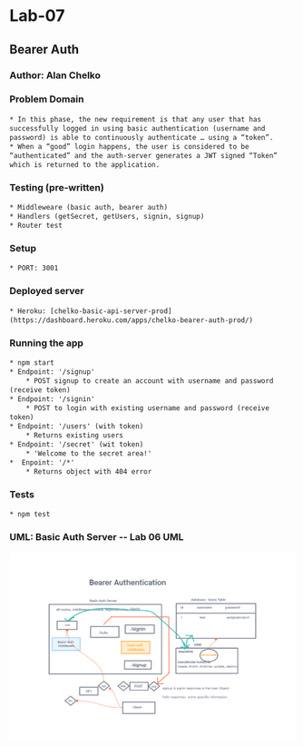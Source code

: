 # Lab-07

## Bearer Auth

### Author: Alan Chelko

### Problem Domain

    * In this phase, the new requirement is that any user that has successfully logged in using basic authentication (username and password) is able to continuously authenticate … using a “token”.
    * When a “good” login happens, the user is considered to be “authenticated” and the auth-server generates a JWT signed “Token” which is returned to the application.

### Testing (pre-written)

    * Middleweare (basic auth, bearer auth)
    * Handlers (getSecret, getUsers, signin, signup)
    * Router test

### Setup

    * PORT: 3001

### Deployed server

    * Heroku: [chelko-basic-api-server-prod](https://dashboard.heroku.com/apps/chelko-bearer-auth-prod/)

### Running the app

    * npm start
    * Endpoint: '/signup'
        * POST signup to create an account with username and password (receive token)
    * Endpoint: '/signin'
        * POST to login with existing username and password (receive token)
    * Endpoint: '/users' (with token)
        * Returns existing users
    * Endpoint: '/secret' (wit token)
        * 'Welcome to the secret area!'
    *  Enpoint: '/*'
        * Returns object with 404 error

### Tests

    * npm test

### UML: Basic Auth Server -- Lab 06 UML

![UML - Lab 04](images/bearer-auth.png)
